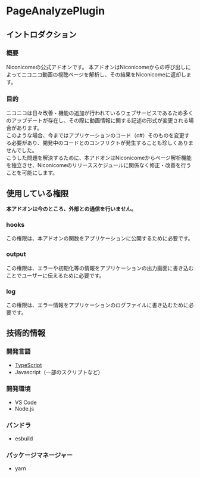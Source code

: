 # PageAnalyzePlugin

## イントロダクション

### 概要
Niconicomeの公式アドオンです。
本アドオンはNiconicomeからの呼び出しによってニコニコ動画の視聴ページを解析し、その結果をNiconicomeに返却します。

### 目的
ニコニコは日々改善・機能の追加が行われているウェブサービスであるため多くのアップデートが存在し、その際に動画情報に関する記述の形式が変更される場合があります。  
このような場合、今まではアプリケーションのコード（c#）そのものを変更する必要があり、開発中のコードとのコンフリクトが発生することも珍しくありませんでした。  
こうした問題を解決するために、本アドオンはNiconicomeからページ解析機能を独立させ、Niconicomeのリリーススケジュールに関係なく修正・改善を行うことを可能にします。

## 使用している権限

**本アドオンは今のところ、外部との通信を行いません。**

### hooks
この権限は、本アドオンの関数をアプリケーションに公開するために必要です。

### output
この権限は、エラーや初期化等の情報をアプリケーションの出力画面に書き込むことでユーザーに伝えるために必要です。

### log
この権限は、エラー情報をアプリケーションのログファイルに書き込むために必要です。

## 技術的情報

### 開発言語
- [TypeScript](https://www.typescriptlang.org/)
- Javascript（一部のスクリプトなど）

### 開発環境
- VS Code
- Node.js

### バンドラ
- esbuild

### パッケージマネージャー
- yarn
